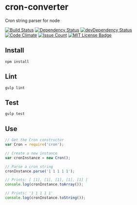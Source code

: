 # cron-converter

Cron string parser for node

[![Build Status](https://travis-ci.org/roccivic/cron-converter.svg)](https://travis-ci.org/roccivic/cron-converter)
[![Dependency Status](https://david-dm.org/roccivic/cron-converter.svg)](https://david-dm.org/roccivic/cron-converter)
[![devDependency Status](https://david-dm.org/roccivic/cron-converter/dev-status.svg)](https://david-dm.org/roccivic/cron-converter#info=devDependencies)
[![Code Climate](https://codeclimate.com/github/roccivic/cron-converter/badges/gpa.svg)](https://codeclimate.com/github/roccivic/cron-converter)
[![Issue Count](https://codeclimate.com/github/roccivic/cron-converter/badges/issue_count.svg)](https://codeclimate.com/github/roccivic/cron-converter)
[![MIT License Badge](https://img.shields.io/badge/license-MIT-blue.svg)](https://github.com/roccivic/cron-converter/blob/master/LICENCE.txt)

## Install

```
npm install
```

## Lint

```
gulp lint
```

## Test

```
gulp test
```

## Use

```js
// Get the Cron constructor
var Cron = require('cron');

// Create a new instance
var cronInstance = new Cron();

// Parse a cron string
cronInstance.parse('1 1 1 1 1');

// Prints: [ [1], [1], [1], [1], [1] ]
console.log(cronInstance.toArray());

// Prints: '1 1 1 1 1'
console.log(cronInstance.toString());

```
